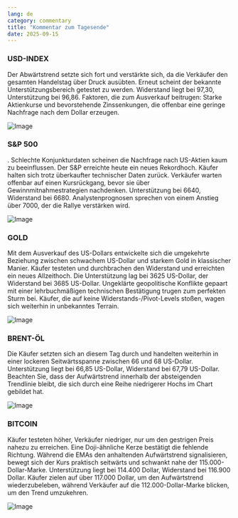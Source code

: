 ```yaml
---
lang: de
category: commentary
title: "Kommentar zum Tagesende"
date: 2025-09-15
---
```


### USD-INDEX

Der Abwärtstrend setzte sich fort und verstärkte sich, da die Verkäufer den gesamten Handelstag über Druck ausübten. Erneut scheint der bekannte Unterstützungsbereich getestet zu werden. Widerstand liegt bei 97,30, Unterstützung bei 96,86. Faktoren, die zum Ausverkauf beitrugen: Starke Aktienkurse und bevorstehende Zinssenkungen, die offenbar eine geringe Nachfrage nach dem Dollar erzeugen.

![Image](https://markleighedu.github.io/img/Sep-2025/15-Sep-2025/usdindex.jpg)

### S&P 500

. Schlechte Konjunkturdaten scheinen die Nachfrage nach US-Aktien kaum zu beeinflussen. Der S&P erreichte heute ein neues Rekordhoch. Käufer halten sich trotz überkaufter technischer Daten zurück. Verkäufer warten offenbar auf einen Kursrückgang, bevor sie über Gewinnmitnahmestrategien nachdenken. Unterstützung bei 6640, Widerstand bei 6680. Analystenprognosen sprechen von einem Anstieg über 7000, der die Rallye verstärken wird.

![Image](https://markleighedu.github.io/img/Sep-2025/15-Sep-2025/sp500.jpg)

### GOLD

Mit dem Ausverkauf des US-Dollars entwickelte sich die umgekehrte Beziehung zwischen schwachem US-Dollar und starkem Gold in klassischer Manier. Käufer testeten und durchbrachen den Widerstand und erreichten ein neues Allzeithoch. Die Unterstützung lag bei 3625 US-Dollar, der Widerstand bei 3685 US-Dollar. Ungeklärte geopolitische Konflikte gepaart mit einer lehrbuchmäßigen technischen Bestätigung trugen zum perfekten Sturm bei. Käufer, die auf keine Widerstands-/Pivot-Levels stoßen, wagen sich weiterhin in unbekanntes Terrain.

![Image](https://markleighedu.github.io/img/Sep-2025/15-Sep-2025/gold.jpg)

### BRENT-ÖL

Die Käufer setzten sich an diesem Tag durch und handelten weiterhin in einer lockeren Seitwärtsspanne zwischen 66 und 68 US-Dollar. Unterstützung liegt bei 66,85 US-Dollar, Widerstand bei 67,79 US-Dollar. Beachten Sie, dass der Aufwärtstrend innerhalb der absteigenden Trendlinie bleibt, die sich durch eine Reihe niedrigerer Hochs im Chart gebildet hat.

![Image](https://markleighedu.github.io/img/Sep-2025/15-Sep-2025/brentoil.jpg)

### BITCOIN

Käufer testeten höher, Verkäufer niedriger, nur um den gestrigen Preis nahezu zu erreichen. Eine Doji-ähnliche Kerze bestätigt die fehlende Richtung. Während die EMAs den anhaltenden Aufwärtstrend signalisieren, bewegt sich der Kurs praktisch seitwärts und schwankt nahe der 115.000-Dollar-Marke. Unterstützung liegt bei 114.400 Dollar, Widerstand bei 116.900 Dollar. Käufer zielen auf über 117.000 Dollar, um den Aufwärtstrend wiederzubeleben, während Verkäufer auf die 112.000-Dollar-Marke blicken, um den Trend umzukehren.

![Image](https://markleighedu.github.io/img/Sep-2025/15-Sep-2025/bitcoin.jpg)

